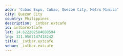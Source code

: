 ```yaml
---
addr: 'Cubao Expo, Cubao, Quezon City, Metro Manila'
city: Quezon City
country: Philippines
description: _intbar.extcafe
id: intbarextcafe
lat: 14.622202584608594
lng: 121.0567147418242
title: _intbar.extcafe
venue: _intbar.extcafe
---
```



